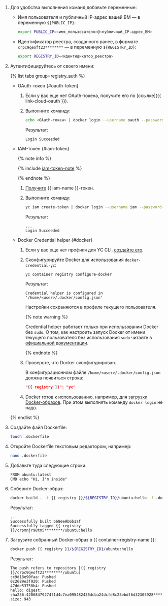 1. Для удобства выполнения команд добавьте переменные:
    * Имя пользователя и публичный IP-адрес вашей ВМ — в переменную `${PUBLIC_IP}`:

        ```bash
        export PUBLIC_IP=<имя_пользователя>@<публичный_IP-адрес_ВМ>
        ```

    * Идентификатор реестра, созданного ранее, в формате `crpc9qeoft23********` — в переменную `${REGISTRY_ID}`:

        ```bash
        export REGISTRY_ID=<идентификатор_реестра>
        ```

1. Аутентифицируйтесь от своего имени:

    {% list tabs group=registry_auth %}

    - OAuth-токен {#oauth-token}

      1. Если у вас еще нет OAuth-токена, получите его по [ссылке]({{ link-cloud-oauth }}).
      1. Выполните команду:

          ```bash
          echo <OAuth-токен> | docker login --username oauth --password-stdin {{ registry }}
          ```

          Результат:

          ```text
          Login Succeeded
          ```

    - IAM-токен {#iam-token}

      {% note info %}

      {% include [iam-token-note](../../../_includes/iam/iam-token-note.md) %}

      {% endnote %}

      1. [Получите](../../../iam/operations/iam-token/create.md) {{ iam-name }}-токен.
      1. Выполните команду:

          ```bash
          yc iam create-token | docker login --username iam --password-stdin {{ registry }}
          ```

          Результат:

          ```text
          ...
          Login Succeeded
          ```

    - Docker Credential helper {#docker}

      1. Если у вас еще нет профиля для YC CLI, [создайте его](../../../cli/quickstart.md#initialize).
      1. Сконфигурируйте Docker для использования `docker-credential-yc`:

          ```bash
          yc container registry configure-docker
          ```

          Результат:

          ```text
          Credential helper is configured in '/home/<user>/.docker/config.json'
          ```

          Настройки сохраняются в профиле текущего пользователя.

          {% note warning %}

          Credential helper работает только при использовании Docker без `sudo`. О том, как настроить запуск Docker от имени текущего пользователя без использования `sudo` читайте в [официальной документации](https://docs.docker.com/engine/install/linux-postinstall/#manage-docker-as-a-non-root-user).

          {% endnote %}

      1. Проверьте, что Docker сконфигурирован.

          В конфигурационном файле `/home/<user>/.docker/config.json` должна появиться строка:

          ```json
          "{{ registry }}": "yc"
          ```

      1. Docker готов к использованию, например, для [загрузки Docker-образов](../../../container-registry/operations/docker-image/docker-image-push.md). При этом выполнять команду `docker login` не надо.

    {% endlist %}

1. Создайте файл Dockerfile:

    ```bash
    touch .dockerfile
    ```

1. Откройте Dockerfile текстовым редактором, например:

    ```bash
    nano .dockerfile
    ```

1. Добавьте туда следующие строки:

    ```text
    FROM ubuntu:latest
    CMD echo "Hi, I'm inside"
    ```

1. Соберите Docker-образ:

    ```bash
    docker build . -t {{ registry }}/${REGISTRY_ID}/ubuntu:hello -f .dockerfile
    ```

    Результат:

    ```text
    ...
    Successfully built b68ee9b6b1af
    Successfully tagged {{ registry }}/crpmnjr98tm5********/ubuntu:hello
    ```

1. Загрузите собранный Docker-образ в {{ container-registry-name }}:

    ```bash
    docker push {{ registry }}/${REGISTRY_ID}/ubuntu:hello
    ```

    Результат:

    ```text
    The push refers to repository [{{ registry }}/crpc9qeoft23********/ubuntu]
    cc9d18e90faa: Pushed
    0c2689e3f920: Pushed
    47dde53750b4: Pushed
    hello: digest: sha256:42068479274f1d4c7ea095482430dcba24dcfe8c23ebdf6d32305928******** size: 943
    ```